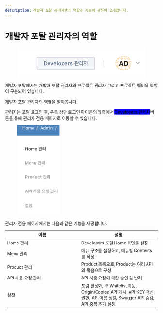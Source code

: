 ```yaml
---
description: 개발자 포탈 관리자만의 역할과 기능에 관하여 소개합니다.
---
```


# 개발자 포탈 관리자의 역할

<figure><img src="../../.gitbook/assets/image (46).png" alt=""><figcaption></figcaption></figure>

개발자 포탈에서는 개발자 포탈 관리자와 프로젝트 관리자 그리고 프로젝트 멤버의 역할이 구분되어 있습니다.

개발자 포탈 관리자의 역할을 알아봅니다.

관리자는 포탈 로그인 후, 우측 상단 로그인 아이콘의 좌측에서 <mark style="background-color:blue;">Developers 관리자</mark>버튼을 통해 관리자 전용 페이지로 이동할 수 있습니다.

<figure><img src="../../.gitbook/assets/image (45).png" alt="" width="139"><figcaption></figcaption></figure>

관리자 전용 페이지에서는 다음과 같은 기능을 제공합니다.

<table><thead><tr><th width="231">이름</th><th>설명</th></tr></thead><tbody><tr><td>Home 관리</td><td>Developers 포탈 Home 화면을 설정</td></tr><tr><td>Menu 관리</td><td>메뉴 구조를 설정하고, 메뉴별 Contents를 작성</td></tr><tr><td>Product 관리</td><td>Product 목록으로, Product는 여러 API의 묶음으로 구성</td></tr><tr><td>API 사용 요청 관리</td><td>API 사용 요청에 대한 승인 및 반려</td></tr><tr><td>설정</td><td>포럼 활성화, IP Whitelist 기능, Origin/Copied API 게시, API KEY 갱신 권한, API 이름 정렬, Swagger API 숨김, API 중복 추가 설정</td></tr></tbody></table>


